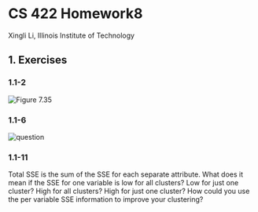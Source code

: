 # CS 422 Homework8

Xingli Li, Illinois Institute of Technology

## 1. Exercises

### 1.1-2

![Figure 7.35](/media/eric/Data/IIT/CS422/cs422_hw/assignment8-Xingli-Li/image/2.png)



### 1.1-6

![question](/media/eric/Data/IIT/CS422/cs422_hw/assignment8-Xingli-Li/image/6.png)



### 1.1-11

Total SSE is the sum of the SSE for each separate attribute. What does it
mean if the SSE for one variable is low for all clusters? Low for just one
cluster? High for all clusters? High for just one cluster? How could you use the
per variable SSE information to improve your clustering?
